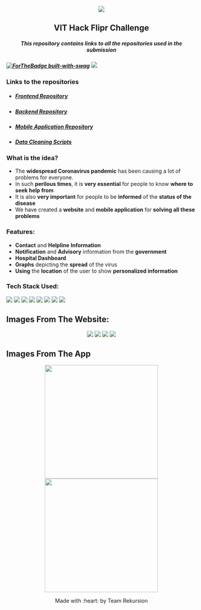 <p align="center">
	<img src="https://user-images.githubusercontent.com/58990970/95666703-d3f61400-0b79-11eb-9820-78fbad162316.png" />
    <h2 align="center">VIT Hack Flipr Challenge</h2>
	<h5 align="center">This repository contains links to all the repositories used in the submission<h5>
</p>

[![ForTheBadge built-with-swag](http://ForTheBadge.com/images/badges/built-with-swag.svg)](https://GitHub.com/Naereen/) 
<img src="https://img.shields.io/badge/Team-Rekursion-red?style=for-the-badge&logo=appveyor">

### Links to the repositories
<ul>
<li><h5><a href="https://github.com/TeamRekursion/flipr">Frontend Repository</a></h5>
<li><h5><a href="https://github.com/TeamRekursion/vithack-flippr-backend">Backend Repository</a></h5>
<li><h5><a href="https://github.com/TeamRekursion/flipr-app">Mobile Application Repository</a></h5>
<li><h5><a href="https://github.com/TeamRekursion/Flipr-Data-Analytics">Data Cleaning Scripts</a></h5>
</ul>

### What is the idea?
- The **widespread Coronavirus pandemic** has been causing a lot of problems for everyone.
- In such **perilous times**, it is **very essential** for people to know **where to seek help from**
- It is also **very important** for people to be **informed** of the **status of the disease**
- We have created a **website** and **mobile application** for **solving all these problems**

### Features:
- **Contact** and **Helpline** **Information**
- **Notification** and **Advisory** information from the **government** 
- **Hospital Dashboard**
- **Graphs** depicting the **spread** of the virus
- **Using** the **location** of the user to show **personalized information**

### Tech Stack Used:
<img src="https://img.shields.io/badge/javascript%20-%23323330.svg?&style=for-the-badge&logo=javascript&logoColor=%23F7DF1E"/>
<img src="https://img.shields.io/badge/react%20-%2320232a.svg?&style=for-the-badge&logo=react&logoColor=%2361DAFB"/>
<img src="https://img.shields.io/badge/node.js%20-%2343853D.svg?&style=for-the-badge&logo=node.js&logoColor=white"/>
<img src="https://img.shields.io/badge/MongoDB-%234ea94b.svg?&style=for-the-badge&logo=mongodb&logoColor=white"/>
<img src="https://img.shields.io/badge/Flutter%20-%2302569B.svg?&style=for-the-badge&logo=Flutter&logoColor=white" /> 
<img src="https://img.shields.io/badge/express.js%20-%23404d59.svg?&style=for-the-badge"/>
<img src="https://img.shields.io/badge/css3%20-%231572B6.svg?&style=for-the-badge&logo=css3&logoColor=white"/> 
<img src="https://img.shields.io/badge/python%20-%2314354C.svg?&style=for-the-badge&logo=python&logoColor=white"/>


  
## Images From The Website:
<p align="center">
    <img src="https://user-images.githubusercontent.com/58990970/95666623-fd627000-0b78-11eb-9735-255f7d675c3e.png" />
	<img src="https://user-images.githubusercontent.com/58990970/95666617-f0458100-0b78-11eb-910e-e91b591ad113.png" />
    <img src="https://user-images.githubusercontent.com/58990970/95670169-a6bf5b00-0ba5-11eb-8e62-9a86c638cce6.png">
    <img src="https://user-images.githubusercontent.com/58990970/95666604-da37c080-0b78-11eb-8cc6-630a0c5cc03a.png" />
</p>

## Images From The App
<p align="center">
	<img width="300" src="https://user-images.githubusercontent.com/58990970/95666585-b8d6d480-0b78-11eb-8cd6-80fd103fa3b0.jpeg" />
    <img width="300" src="https://user-images.githubusercontent.com/58990970/95666586-bc6a5b80-0b78-11eb-96eb-5f8537c54562.jpeg" />
</p>

<p align="center">
	Made with :heart: by Team Rekursion</a>
</p>